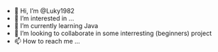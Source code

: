 - 👋 Hi, I’m @Luky1982
- 👀 I’m interested in ...
- 🌱 I’m currently learning Java
- 💞️ I’m looking to collaborate in some interresting (beginners) project
- 📫 How to reach me ...

<!---
Luky1982/Luky1982 is a ✨ special ✨ repository because its `README.md` (this file) appears on your GitHub profile.
You can click the Preview link to take a look at your changes.
--->
